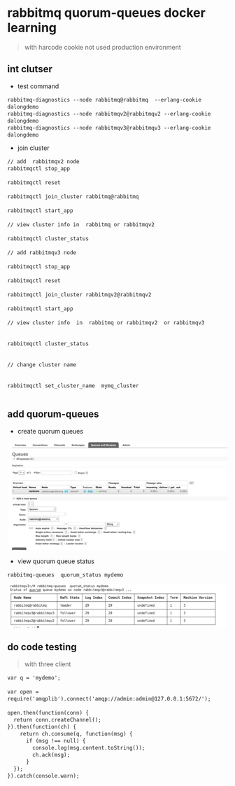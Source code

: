 # rabbitmq  quorum-queues docker learning

> with harcode cookie not used production environment

## int clutser

* test command

```code
rabbitmq-diagnostics --node rabbitmq@rabbitmq  --erlang-cookie dalongdemo
rabbitmq-diagnostics --node rabbitmqv2@rabbitmqv2 --erlang-cookie dalongdemo
rabbitmq-diagnostics --node rabbitmqv3@rabbitmqv3 --erlang-cookie dalongdemo

```

* join cluster

```code
// add  rabbitmqv2 node
rabbitmqctl stop_app

rabbitmqctl reset

rabbitmqctl join_cluster rabbitmq@rabbitmq

rabbitmqctl start_app

// view cluster info in  rabbitmq or rabbitmqv2

rabbitmqctl cluster_status

// add rabbitmqv3 node

rabbitmqctl stop_app

rabbitmqctl reset

rabbitmqctl join_cluster rabbitmqv2@rabbitmqv2

rabbitmqctl start_app

// view cluster info  in  rabbitmq or rabbitmqv2  or rabbitmqv3


rabbitmqctl cluster_status


// change cluster name


rabbitmqctl set_cluster_name  mymq_cluster
 
```

## add quorum-queues

* create quorum queues

![images](./images/WX20240105-094335@2x.png)

* view quorum queue status

```cide
rabbitmq-queues  quorum_status mydemo
```
![images](./images/WX20240105-094922@2x.png)


## do code testing

> with three client

```code
var q = 'mydemo';

var open = require('amqplib').connect('amqp://admin:admin@127.0.0.1:5672/');

open.then(function(conn) {
  return conn.createChannel();
}).then(function(ch) {
    return ch.consume(q, function(msg) {
      if (msg !== null) {
        console.log(msg.content.toString());
        ch.ack(msg);
      }
  });
}).catch(console.warn);
```